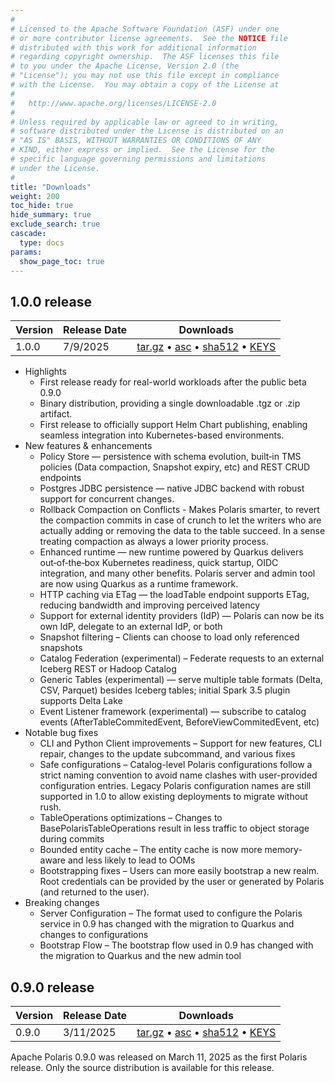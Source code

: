 ```yaml
---
#
# Licensed to the Apache Software Foundation (ASF) under one
# or more contributor license agreements.  See the NOTICE file
# distributed with this work for additional information
# regarding copyright ownership.  The ASF licenses this file
# to you under the Apache License, Version 2.0 (the
# "License"); you may not use this file except in compliance
# with the License.  You may obtain a copy of the License at
#
#   http://www.apache.org/licenses/LICENSE-2.0
#
# Unless required by applicable law or agreed to in writing,
# software distributed under the License is distributed on an
# "AS IS" BASIS, WITHOUT WARRANTIES OR CONDITIONS OF ANY
# KIND, either express or implied.  See the License for the
# specific language governing permissions and limitations
# under the License.
#
title: "Downloads"
weight: 200
toc_hide: true
hide_summary: true
exclude_search: true
cascade:
  type: docs
params:
  show_page_toc: true 
---
```


## 1.0.0 release
| Version   | Release Date | Downloads                                                                                                                                                                                                                                                                                                                                                       | 
|-----------|--------------|-----------------------------------------------------------------------------------------------------------------------------------------------------------------------------------------------------------------------------------------------------------------------------------------------------------------------------------------------------------------|
| 1.0.0 | 7/9/2025     | [tar.gz](https://downloads.apache.org/incubator/polaris/0.9.0-incubating/apache-polaris-0.9.0-incubating.tar.gz) • [asc](https://downloads.apache.org/incubator/polaris/0.9.0-incubating/apache-polaris-0.9.0-incubating.tar.gz.asc) • [sha512](https://downloads.apache.org/incubator/polaris/0.9.0-incubating/apache-polaris-0.9.0-incubating.tar.gz.sha512) • [KEYS](https://downloads.apache.org/incubator/polaris/KEYS) |

- Highlights
    - First release ready for real-world workloads after the public beta 0.9.0
    - Binary distribution, providing a single downloadable .tgz or .zip artifact.
    - First release to officially support Helm Chart publishing, enabling seamless integration into Kubernetes-based environments.
- New features & enhancements
    - Policy Store — persistence with schema evolution, built‑in TMS policies (Data compaction, Snapshot expiry, etc) and REST CRUD endpoints
    - Postgres JDBC persistence — native JDBC backend with robust support for concurrent changes.
    - Rollback Compaction on Conflicts - Makes Polaris smarter, to revert the compaction commits in case of crunch to let the writers who are actually adding or removing the data to the table succeed. In a sense treating compaction as always a lower priority process.
    - Enhanced runtime — new runtime powered by Quarkus delivers out‑of‑the‑box Kubernetes readiness, quick startup, OIDC integration, and many other benefits. Polaris server and admin tool are now using Quarkus as a runtime framework.
    - HTTP caching via ETag — the loadTable endpoint supports ETag, reducing bandwidth and improving perceived latency
    - Support for external identity providers (IdP) — Polaris can now be its own IdP, delegate to an external IdP, or both
    - Snapshot filtering – Clients can choose to load only referenced snapshots
    - Catalog Federation (experimental) – Federate requests to an external Iceberg REST or Hadoop Catalog
    - Generic Tables (experimental) — serve multiple table formats (Delta, CSV, Parquet) besides Iceberg tables; initial Spark 3.5 plugin supports Delta Lake
    - Event Listener framework (experimental) — subscribe to catalog events (AfterTableCommitedEvent, BeforeViewCommitedEvent, etc)
- Notable bug fixes
    - CLI and Python Client improvements – Support for new features, CLI repair, changes to the update subcommand, and various fixes
    - Safe configurations – Catalog-level Polaris configurations follow a strict naming convention to avoid name clashes with user-provided configuration entries. Legacy Polaris configuration names are still supported in 1.0 to allow existing deployments to migrate without rush.
    - TableOperations optimizations – Changes to BasePolarisTableOperations result in less traffic to object storage during commits
    - Bounded entity cache – The entity cache is now more memory-aware and less likely to lead to OOMs
    - Bootstrapping fixes – Users can more easily bootstrap a new realm. Root credentials can be provided by the user or generated by Polaris (and returned to the user).
- Breaking changes
    - Server Configuration – The format used to configure the Polaris service in 0.9 has changed with the migration to Quarkus and changes to configurations
    - Bootstrap Flow – The bootstrap flow used in 0.9 has changed with the migration to Quarkus and the new admin tool
## 0.9.0 release

| Version   | Release Date | Downloads                                                                                                                                                                                                                                                                                                                                                       |
|-----------|--------------|-----------------------------------------------------------------------------------------------------------------------------------------------------------------------------------------------------------------------------------------------------------------------------------------------------------------------------------------------------------------|
| 0.9.0     | 3/11/2025    | [tar.gz](https://downloads.apache.org/incubator/polaris/0.9.0-incubating/apache-polaris-0.9.0-incubating.tar.gz) • [asc](https://downloads.apache.org/incubator/polaris/0.9.0-incubating/apache-polaris-0.9.0-incubating.tar.gz.asc) • [sha512](https://downloads.apache.org/incubator/polaris/0.9.0-incubating/apache-polaris-0.9.0-incubating.tar.gz.sha512) • [KEYS](https://downloads.apache.org/incubator/polaris/KEYS) |

Apache Polaris 0.9.0 was released on March 11, 2025 as the first Polaris release. Only the source distribution is available for this release. 
